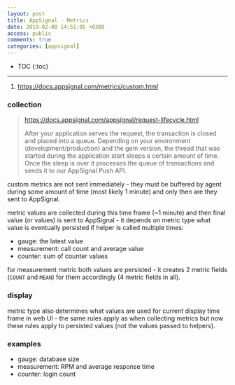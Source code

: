 ```yaml
---
layout: post
title: AppSignal - Metrics
date: 2019-02-08 14:51:05 +0300
access: public
comments: true
categories: [appsignal]
---
```


<!-- more -->

<!-- prettier-ignore -->
* TOC
{:toc}
<hr>

1. <https://docs.appsignal.com/metrics/custom.html>

### collection

> <https://docs.appsignal.com/appsignal/request-lifecycle.html>
>
> After your application serves the request, the transaction is closed and
> placed into a queue. Depending on your environment (development/production)
> and the gem version, the thread that was started during the application
> start sleeps a certain amount of time. Once the sleep is over it processes
> the queue of transactions and sends it to our AppSignal Push API.

custom metrics are not sent immediately - they must be buffered by agent
during some amount of time (most likely 1 minute) and only then are they
sent to AppSignal.

metric values are collected during this time frame (~1 minute) and then
final value (or values) is sent to AppSignal - it depends on metric type
what value is eventually persisted if helper is called multiple times:

- gauge: the latest value
- measurement: call count and average value
- counter: sum of counter values

for measurement metric both values are persisted - it creates 2 metric
fields (`COUNT` and `MEAN`) for them accordingly (4 metric fields in all).

### display

metric type also determines what values are used for current display time
frame in web UI - the same rules apply as when collecting metrics but now
these rules apply to persisted values (not the values passed to helpers).

### examples

- gauge: database size
- measurement: RPM and average response time
- counter: login count
